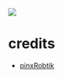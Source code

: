 

<img src="https://telegra.ph//file/474351d74344a8402848d.jpg">

</p>




# credits
- [pinxRobtik](https://github.com/pinxrobtik)